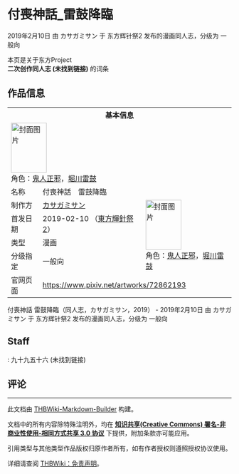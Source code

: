 # 付喪神話_雷鼓降臨

<!-- source html: G:\repos\THBWiki-Markdown-Builder\THBWikiMarkdown\Temp\main\5\54\ns0%3A%E4%BB%98%E5%96%AA%E7%A5%9E%E8%A9%B1_%E9%9B%B7%E9%BC%93%E9%99%8D%E8%87%A8.html -->

2019年2月10日 由 カサガミサン 于 东方辉针祭2 发布的漫画同人志，分级为 一般向

本页是关于东方Project  
 **二次创作同人志 (未找到链接)** 的词条

## 作品信息

<table><tbody><tr><th colspan="3">基本信息</th></tr><tr><td class="cover-artwork-mobile" colspan="2"><a href="./文件-付喪神話_雷鼓降臨封面.jpg.md" class="image" title="封面图片"><img alt="封面图片" src="https://upload.thwiki.cc/thumb/f/f5/%E4%BB%98%E5%96%AA%E7%A5%9E%E8%A9%B1_%E9%9B%B7%E9%BC%93%E9%99%8D%E8%87%A8%E5%B0%81%E9%9D%A2.jpg/80px-%E4%BB%98%E5%96%AA%E7%A5%9E%E8%A9%B1_%E9%9B%B7%E9%BC%93%E9%99%8D%E8%87%A8%E5%B0%81%E9%9D%A2.jpg" decoding="async" loading="lazy" width="80" height="112" srcset="https://upload.thwiki.cc/thumb/f/f5/%E4%BB%98%E5%96%AA%E7%A5%9E%E8%A9%B1_%E9%9B%B7%E9%BC%93%E9%99%8D%E8%87%A8%E5%B0%81%E9%9D%A2.jpg/120px-%E4%BB%98%E5%96%AA%E7%A5%9E%E8%A9%B1_%E9%9B%B7%E9%BC%93%E9%99%8D%E8%87%A8%E5%B0%81%E9%9D%A2.jpg 1.5x, https://upload.thwiki.cc/thumb/f/f5/%E4%BB%98%E5%96%AA%E7%A5%9E%E8%A9%B1_%E9%9B%B7%E9%BC%93%E9%99%8D%E8%87%A8%E5%B0%81%E9%9D%A2.jpg/160px-%E4%BB%98%E5%96%AA%E7%A5%9E%E8%A9%B1_%E9%9B%B7%E9%BC%93%E9%99%8D%E8%87%A8%E5%B0%81%E9%9D%A2.jpg 2x" data-file-width="859" data-file-height="1200"></a><div class="cover-char">角色：<a href="./鬼人正邪.md" title="鬼人正邪">鬼人正邪</a>，<a href="./堀川雷鼓.md" title="堀川雷鼓">堀川雷鼓</a></div></td>
</tr><tr><td class="label">名称</td><td colspan="2"> 付喪神話　雷鼓降臨 </td></tr><tr><td class="label">制作方</td><td><a href="./カサガミサン.md" title="カサガミサン">カサガミサン</a></td><td class="cover-artwork" rowspan="4" style="min-width:112px;"><a href="./文件-付喪神話_雷鼓降臨封面.jpg.md" class="image" title="封面图片"><img alt="封面图片" src="https://upload.thwiki.cc/thumb/f/f5/%E4%BB%98%E5%96%AA%E7%A5%9E%E8%A9%B1_%E9%9B%B7%E9%BC%93%E9%99%8D%E8%87%A8%E5%B0%81%E9%9D%A2.jpg/80px-%E4%BB%98%E5%96%AA%E7%A5%9E%E8%A9%B1_%E9%9B%B7%E9%BC%93%E9%99%8D%E8%87%A8%E5%B0%81%E9%9D%A2.jpg" decoding="async" loading="lazy" width="80" height="112" srcset="https://upload.thwiki.cc/thumb/f/f5/%E4%BB%98%E5%96%AA%E7%A5%9E%E8%A9%B1_%E9%9B%B7%E9%BC%93%E9%99%8D%E8%87%A8%E5%B0%81%E9%9D%A2.jpg/120px-%E4%BB%98%E5%96%AA%E7%A5%9E%E8%A9%B1_%E9%9B%B7%E9%BC%93%E9%99%8D%E8%87%A8%E5%B0%81%E9%9D%A2.jpg 1.5x, https://upload.thwiki.cc/thumb/f/f5/%E4%BB%98%E5%96%AA%E7%A5%9E%E8%A9%B1_%E9%9B%B7%E9%BC%93%E9%99%8D%E8%87%A8%E5%B0%81%E9%9D%A2.jpg/160px-%E4%BB%98%E5%96%AA%E7%A5%9E%E8%A9%B1_%E9%9B%B7%E9%BC%93%E9%99%8D%E8%87%A8%E5%B0%81%E9%9D%A2.jpg 2x" data-file-width="859" data-file-height="1200"></a><div class="cover-char">角色：<a href="./鬼人正邪.md" title="鬼人正邪">鬼人正邪</a>，<a href="./堀川雷鼓.md" title="堀川雷鼓">堀川雷鼓</a></div></td>
</tr><tr><td class="label">首发日期</td><td>2019-02-10&#160;（<a href="/展会作品列表?e=%E4%B8%9C%E6%96%B9%E8%BE%89%E9%92%88%E7%A5%AD%232">東方輝針祭2</a>）</td></tr><tr><td class="label">类型</td><td>漫画</td></tr><tr><td class="label">分级指定</td><td>一般向</td></tr>
<tr><td class="label">官网页面</td><td colspan="2"><a rel="nofollow" class="external free" href="https://www.pixiv.net/artworks/72862193">https://www.pixiv.net/artworks/72862193</a></td></tr></tbody></table>

付喪神話 雷鼓降臨（同人志，カサガミサン，2019） - 2019年2月10日 由 カサガミサン 于 东方辉针祭2 发布的漫画同人志，分级为 一般向

## Staff
: 九十九五十六 (未找到链接)


## 评论




---

此文档由 [THBWiki-Markdown-Builder](https://github.com/Delsin-Yu/THBWiki-Markdown-Builder) 构建。

文档中的所有内容除特殊注明外，均在 [**知识共享(Creative Commons) 署名-非商业性使用-相同方式共享 3.0 协议**](https://creativecommons.org/licenses/by-sa/3.0/deed.zh-hans) 下提供，附加条款亦可能应用。

引用类型与其他类型作品版权归原作者所有，如有作者授权则遵照授权协议使用。

详细请查阅 [THBWiki：免责声明](https://thbwiki.cc/THBWiki:%E5%85%8D%E8%B4%A3%E5%A3%B0%E6%98%8E)。

